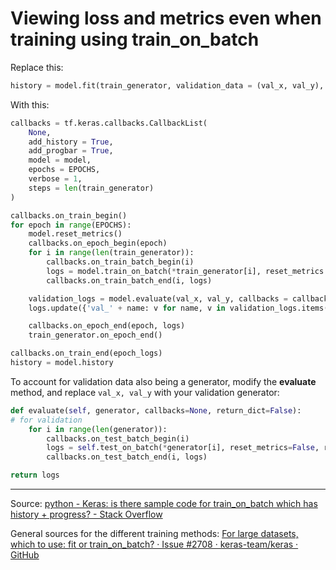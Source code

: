 # Viewing loss and metrics even when training using train_on_batch
Replace this:
```python
history = model.fit(train_generator, validation_data = (val_x, val_y), epochs = EPOCHS)
```

With this:
```python
callbacks = tf.keras.callbacks.CallbackList(
    None, 
    add_history = True,
    add_progbar = True,
    model = model,
    epochs = EPOCHS,
    verbose = 1,
    steps = len(train_generator)
)

callbacks.on_train_begin()
for epoch in range(EPOCHS):
    model.reset_metrics()
    callbacks.on_epoch_begin(epoch)
    for i in range(len(train_generator)):
        callbacks.on_train_batch_begin(i)
        logs = model.train_on_batch(*train_generator[i], reset_metrics = False, return_dict = True)              
        callbacks.on_train_batch_end(i, logs)

    validation_logs = model.evaluate(val_x, val_y, callbacks = callbacks, return_dict = True)
    logs.update({'val_' + name: v for name, v in validation_logs.items()})

    callbacks.on_epoch_end(epoch, logs)
    train_generator.on_epoch_end()

callbacks.on_train_end(epoch_logs)
history = model.history
```

To account for validation data also being a generator, modify the **evaluate** method, and replace `val_x, val_y` with your validation generator:

```python
def evaluate(self, generator, callbacks=None, return_dict=False):
# for validation
	for i in range(len(generator)):
		callbacks.on_test_batch_begin(i)
		logs = self.test_on_batch(*generator[i], reset_metrics=False, return_dict=return_dict)
		callbacks.on_test_batch_end(i, logs)

return logs
```

---
Source:
[python - Keras: is there sample code for train\_on\_batch which has history + progress? - Stack Overflow](https://stackoverflow.com/questions/65253314/keras-is-there-sample-code-for-train-on-batch-which-has-history-progress)

General sources for the different training methods:
[For large datasets, which to use: fit or train\_on\_batch? · Issue #2708 · keras-team/keras · GitHub](https://github.com/keras-team/keras/issues/2708)